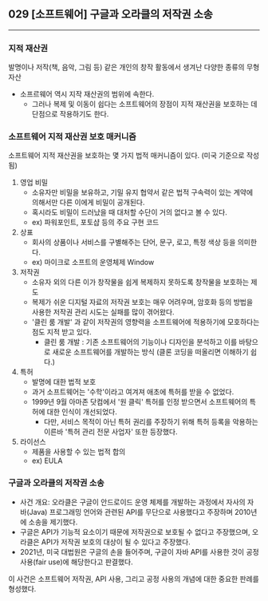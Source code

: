 ## 029 [소프트웨어] 구글과 오라클의 저작권 소송

---

### 지적 재산권
발명이나 저작(책, 음악, 그림 등) 같은 개인의 창작 활동에서 생겨난 다양한 종류의 무형 자산
- 소프르웨어 역시 지작 재산권의 범위에 속한다.
  - 그러나 복제 및 이동이 쉽다는 소프트웨어의 장점이 지적 재산권을 보호하는 데 단점으로 작용하기도 한다.

### 소프트웨어 지적 재산권 보호 매커니즘
소프트웨어 지적 재산권을 보호하는 몇 가지 법적 매커니즘이 있다. (미국 기준으로 작성됨)

1. 영업 비밀
   - 소유자만 비밀을 보유하고, 기밀 유지 협약서 같은 법적 구속력이 있는 계약에 의해서만 다른 이에게 비밀이 공개된다.
   - 혹시라도 비밀이 드러났을 때 대처할 수단이 거의 없다고 볼 수 있다.
   - ex) 파워포인트, 포토샵 등의 주요 구현 코드
2. 상표
   - 회사의 상품이나 서비스를 구별해주는 단어, 문구, 로고, 특정 색상 등을 의미한다.
   - ex) 마이크로 소프트의 운영체제 Window
3. 저작권
   - 소유자 외의 다른 이가 창작물을 쉽게 복제하지 못하도록 창작물을 보호하는 제도
   - 복제가 쉬운 디지털 자료의 저작권 보호는 매우 어려우며, 암호화 등의 방법을 사용한 저작권 관리 시도는 실패를 많이 겪어왔다.
   - '클린 룸 개발' 과 같이 저작권의 영향력을 소프트웨어에 적용하기에 모호하다는 점도 지적 받고 있다.
     - 클린 룸 개발 : 기존 소프트웨어의 기능이나 디자인을 분석하고 이를 바탕으로 새로운 소프트웨어를 개발하는 방식 (클론 코딩을 떠올리면 이해하기 쉽다.)
4. 특허
   - 발명에 대한 법적 보호 
   - 과거 소프트웨어는 '수학'이라고 여겨져 애초에 특허를 받을 수 없었다.
   - 1999년 9월 아마존 닷컴에서 '원 클릭' 특허를 인정 받으면서 소프트웨어의 특허에 대한 인식이 개선되었다.
     - 다만, 서비스 목적이 아닌 특허 권리를 주장하기 위해 특허 등록을 악용하는 이른바 '특허 관리 전문 사업자' 또한 등장했다.
5. 라이선스
   - 제품을 사용할 수 있는 법적 합의
   - ex) EULA

### 구글과 오라클의 저작권 소송
- 사건 개요: 오라클은 구글이 안드로이드 운영 체제를 개발하는 과정에서 자사의 자바(Java) 프로그래밍 언어와 관련된 API를 무단으로 사용했다고 주장하며 2010년에 소송을 제기했다. 
- 구글은 API가 기능적 요소이기 때문에 저작권으로 보호될 수 없다고 주장했으며, 오라클은 API가 저작권 보호의 대상이 될 수 있다고 주장했다.
- 2021년, 미국 대법원은 구글의 손을 들어주며, 구글이 자바 API를 사용한 것이 공정 사용(fair use)에 해당한다고 판결했다.

이 사건은 소프트웨어 저작권, API 사용, 그리고 공정 사용의 개념에 대한 중요한 판례를 형성했다.